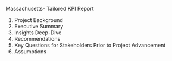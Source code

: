 Massachusetts- Tailored KPI Report

1. Project Background
2. Executive Summary
3. Insights Deep-Dive
4. Recommendations
5. Key Questions for Stakeholders Prior to Project Advancement
6. Assumptions 
